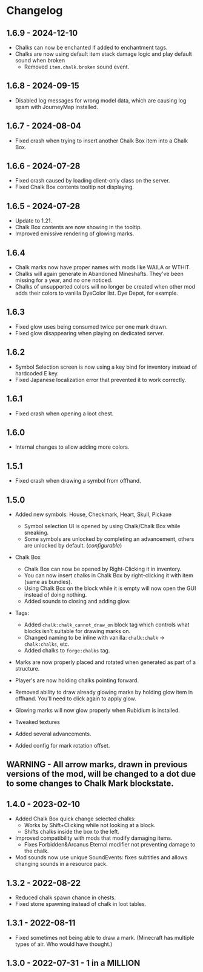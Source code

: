 # Changelog

## 1.6.9 - 2024-12-10
- Chalks can now be enchanted if added to enchantment tags.
- Chalks are now using default item stack damage logic and play default sound when broken
  - Removed `item.chalk.broken` sound event.

## 1.6.8 - 2024-09-15
- Disabled log messages for wrong model data, which are causing log spam with JourneyMap installed.   

## 1.6.7 - 2024-08-04
- Fixed crash when trying to insert another Chalk Box item into a Chalk Box. 

## 1.6.6 - 2024-07-28
- Fixed crash caused by loading client-only class on the server.
- Fixed Chalk Box contents tooltip not displaying. 

## 1.6.5 - 2024-07-28
- Update to 1.21. 
- Chalk Box contents are now showing in the tooltip.
- Improved emissive rendering of glowing marks. 

## 1.6.4
- Chalk marks now have proper names with mods like WAILA or WTHIT.
- Chalks will again generate in Abandoned Mineshafts. They've been missing for a year, and no one noticed.
- Chalks of unsupported colors will no longer be created when other mod adds their colors to vanilla DyeColor list. Dye Depot, for example.

## 1.6.3
- Fixed glow uses being consumed twice per one mark drawn.
- Fixed glow disappearing when playing on dedicated server. 

## 1.6.2
- Symbol Selection screen is now using a key bind for inventory instead of hardcoded E key.
- Fixed Japanese localization error that prevented it to work correctly.

## 1.6.1
- Fixed crash when opening a loot chest. 

## 1.6.0
- Internal changes to allow adding more colors.

## 1.5.1
- Fixed crash when drawing a symbol from offhand. 

## 1.5.0
- Added new symbols: House, Checkmark, Heart, Skull, Pickaxe
  - Symbol selection UI is opened by using Chalk/Chalk Box while sneaking. 
  - Some symbols are unlocked by completing an advancement, others are unlocked by default. (_configurable_)

- Chalk Box
  - Chalk Box can now be opened by Right-Clicking it in inventory.
  - You can now insert chalks in Chalk Box by right-clicking it with item (same as bundles).
  - Using Chalk Box on the block while it is empty will now open the GUI instead of doing nothing.
  - Added sounds to closing and adding glow.

- Tags:
  - Added `chalk:chalk_cannot_draw_on` block tag which controls what blocks isn't suitable for drawing marks on.
  - Changed naming to be inline with vanilla: `chalk:chalk` -> `chalk:chalks`, etc.
  - Added chalks to `forge:chalks` tag.

- Marks are now properly placed and rotated when generated as part of a structure.
- Player's are now holding chalks pointing forward.
- Removed ability to draw already glowing marks by holding glow item in offhand. You'll need to click again to apply glow. 
- Glowing marks will now glow properly when Rubidium is installed.

- Tweaked textures
- Added several advancements.
- Added config for mark rotation offset.

## WARNING - All arrow marks, drawn in previous versions of the mod, will be changed to a dot due to some changes to Chalk Mark blockstate. 

## 1.4.0 - 2023-02-10

- Added Chalk Box quick change selected chalks: 
  - Works by Shift+Clicking while not looking at a block.
  - Shifts chalks inside the box to the left.
- Improved compatibility with mods that modify damaging items.
  - Fixes Forbidden&Arcanus Eternal modifier not preventing damage to the chalk.
- Mod sounds now use unique SoundEvents: fixes subtitles and allows changing sounds in a resource pack.

## 1.3.2 - 2022-08-22

- Reduced chalk spawn chance in chests.
- Fixed stone spawning instead of chalk in loot tables.

## 1.3.1 - 2022-08-11

- Fixed sometimes not being able to draw a mark. (Minecraft has multiple types of air. Who would have thought.)

## 1.3.0 - 2022-07-31 - 1 in a MILLION